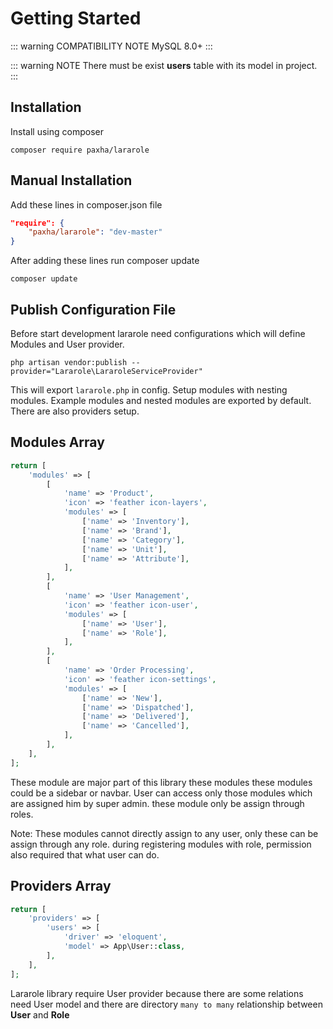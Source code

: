 # Getting Started

::: warning COMPATIBILITY NOTE
MySQL 8.0+
:::

::: warning NOTE
There must be exist **users** table with its model in project.
:::

## Installation

Install using composer
    
    composer require paxha/lararole
    
## Manual Installation

Add these lines in composer.json file

``` json
"require": {
    "paxha/lararole": "dev-master"
}
```

After adding these lines run composer update

    composer update

## Publish Configuration File

Before start development lararole need configurations which will define Modules and User provider.

    php artisan vendor:publish --provider="Lararole\LararoleServiceProvider"
    
This will export `lararole.php` in config. Setup modules with nesting modules. Example modules and nested modules are exported by default.
There are also providers setup.

## Modules Array

```php
return [
    'modules' => [
        [
            'name' => 'Product',
            'icon' => 'feather icon-layers',
            'modules' => [
                ['name' => 'Inventory'],
                ['name' => 'Brand'],
                ['name' => 'Category'],
                ['name' => 'Unit'],
                ['name' => 'Attribute'],
            ],
        ],
        [
            'name' => 'User Management',
            'icon' => 'feather icon-user',
            'modules' => [
                ['name' => 'User'],
                ['name' => 'Role'],
            ],
        ],
        [
            'name' => 'Order Processing',
            'icon' => 'feather icon-settings',
            'modules' => [
                ['name' => 'New'],
                ['name' => 'Dispatched'],
                ['name' => 'Delivered'],
                ['name' => 'Cancelled'],
            ],
        ],
    ],
];
```

These module are major part of this library these modules these modules could be a sidebar or navbar. User can access only those modules which are assigned him by super admin. these module only be assign through roles.

Note: These modules cannot directly assign to any user, only these can be assign through any role. during registering modules with role, permission also required that what user can do.

## Providers Array

```php
return [
    'providers' => [
        'users' => [
            'driver' => 'eloquent',
            'model' => App\User::class,
        ],
    ],
];
```

Lararole library require User provider because there are some relations need User model and there are directory `many to many` relationship between **User** and **Role**
